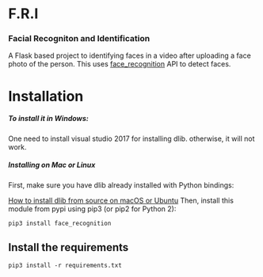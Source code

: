 # F.R.I
### Facial Recogniton and Identification


A Flask based project to identifying faces in a video after uploading a face photo of the person.
This uses [face_recognition](https://github.com/ageitgey/face_recognition "face_recognition") API to detect faces.

# Installation
##### To install it in Windows:
One need to install visual studio 2017 for installing dlib. otherwise, it will not work.

##### Installing on Mac or Linux
First, make sure you have dlib already installed with Python bindings:

[How to install dlib from source on macOS or Ubuntu](https://gist.github.com/ageitgey/629d75c1baac34dfa5ca2a1928a7aeaf "How to install dlib from source on macOS or Ubuntu")
Then, install this module from pypi using pip3 (or pip2 for Python 2):

`pip3 install face_recognition`

## Install the requirements
`pip3 install -r requirements.txt`


